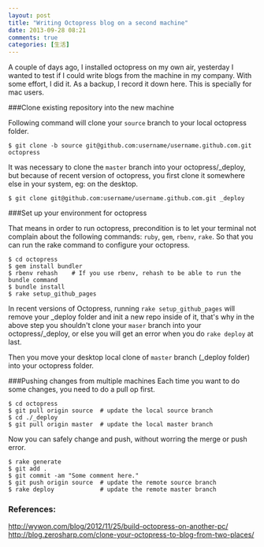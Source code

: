 ```yaml
---
layout: post
title: "Writing Octopress blog on a second machine"
date: 2013-09-28 08:21
comments: true
categories: [生活]
---
```


A couple of days ago, I installed octopress on my own air, yesterday I wanted to test if I could write blogs from the machine in my company. With some effort, I did it. As a backup, I record it down here. This is specially for mac users.

###Clone existing repository into the new machine

Following command will clone your `source` branch to your local octopress folder.

```
$ git clone -b source git@github.com:username/username.github.com.git octopress
```
It was necessary to clone the `master` branch into your octopress/_deploy, but because of recent version of octopress, you first clone it somewhere else in your system, eg: on the desktop. 

```
$ git clone git@github.com:username/username.github.com.git _deploy 
```


###Set up your environment for octopress

That means in order to run octopress, precondition is to let your terminal not complain about the following commands: `ruby`, `gem`, `rbenv`, `rake`. So that you can run the rake command to configure your octopress.

```
$ cd octopress
$ gem install bundler
$ rbenv rehash    # If you use rbenv, rehash to be able to run the bundle command
$ bundle install
$ rake setup_github_pages
```

In recent versions of Octopress, running `rake setup_github_pages` will remove your \_deploy folder and init a new repo inside of it, that's why in the above step you shouldn't clone your `maser` branch into your octopress/\_deploy, or else you will get an error when you do `rake deploy` at last.

Then you move your desktop local clone of `master` branch (_deploy folder) into your octopress folder.

###Pushing changes from multiple machines
Each time you want to do some changes, you need to do a pull op first.

```
$ cd octopress
$ git pull origin source  # update the local source branch
$ cd ./_deploy
$ git pull origin master  # update the local master branch
```

Now you can safely change and push, without worring the merge or push error.

```
$ rake generate
$ git add .
$ git commit -am "Some comment here." 
$ git push origin source  # update the remote source branch 
$ rake deploy             # update the remote master branch
```

### References:
http://wywon.com/blog/2012/11/25/build-octopress-on-another-pc/
http://blog.zerosharp.com/clone-your-octopress-to-blog-from-two-places/